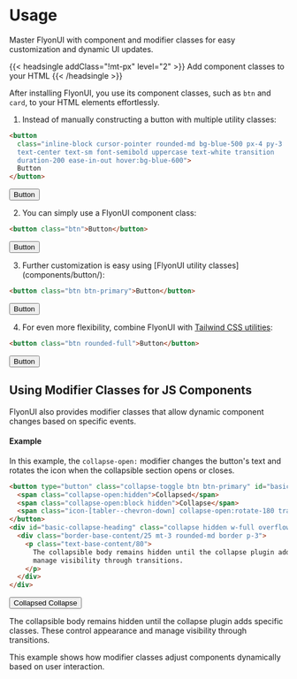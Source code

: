 # Usage

Master FlyonUI with component and modifier classes for easy customization and dynamic UI updates.

<!-------------------- Add component classes to your HTML -------------------->

{{< headsingle addClass="!mt-px" level="2" >}} Add component classes to your HTML {{< /headsingle >}}

After installing FlyonUI, you use its component classes, such as `btn` and `card`, to your HTML elements effortlessly.

<ol class="list-inside list-decimal ps-0">
  <li class="mb-2">Instead of manually constructing a button with multiple utility classes:</li>
</ol>

```html
<button
  class="inline-block cursor-pointer rounded-md bg-blue-500 px-4 py-3 
  text-center text-sm font-semibold uppercase text-white transition
  duration-200 ease-in-out hover:bg-blue-600">
  Button
</button>
```

<button class="inline-block cursor-pointer rounded-md bg-blue-500 px-4 py-3 text-center text-sm font-semibold uppercase text-white transition duration-200 ease-in-out hover:bg-blue-600 mt-4">Button</button>

<ol start="2" class="list-inside list-decimal ps-0">
  <li class="mb-2">You can simply use a FlyonUI component class:</li>
</ol>

```html
<button class="btn">Button</button>
```

<button class="btn mt-4">Button</button>

<ol start="3" class="list-inside list-decimal ps-0">
  <li class="mb-2">Further customization is easy using [FlyonUI utility classes](components/button/):</li>
</ol>

```html
<button class="btn btn-primary">Button</button>
```

<button class="btn btn-primary mt-4">Button</button>

<ol start="4" class="list-inside list-decimal ps-0">
  <li class="mb-2">For even more flexibility, combine FlyonUI with <a href="https://tailwindcss.com/docs/border-radius" class="link link-primary" target="_blank">Tailwind CSS utilities</a>:</li>
</ol>

```html
<button class="btn rounded-full">Button</button>
```

<button class="btn rounded-full mt-4">Button</button>

## Using Modifier Classes for JS Components

FlyonUI also provides modifier classes that allow dynamic component changes based on specific events.

<!-- Example -->

#### Example

In this example, the `collapse-open:` modifier changes the button's text and rotates the icon when the collapsible section opens or closes.


```html 
<button type="button" class="collapse-toggle btn btn-primary" id="basic-collapse" aria-expanded="false" aria-controls="basic-collapse-heading" data-collapse="#basic-collapse-heading" >
  <span class="collapse-open:hidden">Collapsed</span>
  <span class="collapse-open:block hidden">Collapse</span>
  <span class="icon-[tabler--chevron-down] collapse-open:rotate-180 transition-rotate size-4 duration-300"></span>
</button>
<div id="basic-collapse-heading" class="collapse hidden w-full overflow-hidden transition-[height] duration-300" aria-labelledby="basic-collapse" >
  <div class="border-base-content/25 mt-3 rounded-md border p-3">
    <p class="text-base-content/80">
      The collapsible body remains hidden until the collapse plugin adds specific classes. These control appearance and
      manage visibility through transitions.
    </p>
  </div>
</div>
```

<button type="button" class="collapse-toggle btn btn-primary mt-4" id="basic-collapse" aria-expanded="false" aria-controls="basic-collapse-heading" data-collapse="#basic-collapse-heading" >
  <span class="collapse-open:hidden">Collapsed</span>
  <span class="collapse-open:block hidden">Collapse</span>
  <span class="icon-[tabler--chevron-down] collapse-open:rotate-180 transition-rotate size-4 duration-300"></span>
</button>
<div id="basic-collapse-heading" class="collapse hidden w-full overflow-hidden transition-[height] duration-300" aria-labelledby="basic-collapse" >
  <div class="border-base-content/25 mt-3 rounded-md border p-3">
    <p class="text-base-content/80 mb-0">
      The collapsible body remains hidden until the collapse plugin adds specific classes. These control appearance and manage visibility through transitions.
    </p>
  </div>
</div>

<p class="not-prose my-4">This example shows how modifier classes adjust components dynamically based on user interaction.</p>
